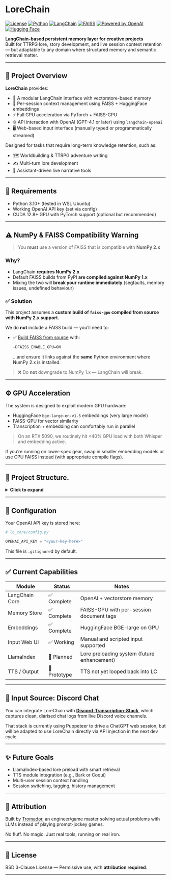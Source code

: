 # LoreChain

[![License](https://img.shields.io/github/license/Tromador/LoreChain)](https://github.com/Tromador/LoreChain/blob/main/LICENSE)
[![Python](https://img.shields.io/badge/python-3.10%2B-blue.svg)](https://www.python.org/downloads/)
[![LangChain](https://img.shields.io/badge/langchain-enabled-green)](https://github.com/hwchase17/langchain)
[![FAISS](https://img.shields.io/badge/FAISS-GPU--Enabled-brightgreen)](https://github.com/facebookresearch/faiss)
[![Powered by OpenAI](https://img.shields.io/badge/powered%20by-OpenAI-000000?logo=openai&logoColor=white)](https://openai.com)
[![Hugging Face](https://img.shields.io/badge/embeddings-HuggingFace-orange?logo=huggingface&logoColor=white)](https://huggingface.co)

**LangChain-based persistent memory layer for creative projects**  
Built for TTRPG lore, story development, and live session context retention — but adaptable to any domain where structured memory and semantic retrieval matter.

---

## 🧩 Project Overview

**LoreChain** provides:

- 🔁 A modular LangChain interface with vectorstore-based memory
- 🧠 Per-session context management using FAISS + HuggingFace embeddings
- ⚡️ Full GPU acceleration via PyTorch + FAISS-GPU
- 🌐 API interaction with OpenAI (GPT-4.1 or later) using `langchain-openai`
- 🖥️ Web-based input interface (manually typed or programmatically streamed)

Designed for tasks that require long-term knowledge retention, such as:

- 🗺️ Worldbuilding & TTRPG adventure writing
- ✍️ Multi-turn lore development
- 🤖 Assistant-driven live narrative tools

---

## 🚀 Requirements

- Python 3.10+ (tested in WSL Ubuntu)
- Working OpenAI API key (set via config)
- CUDA 12.8+ GPU with PyTorch support (optional but recommended)

---

## ⚠️ NumPy & FAISS Compatibility Warning

> You **must** use a version of FAISS that is compatible with **NumPy 2.x**

### Why?

- LangChain **requires NumPy 2.x**
- Default FAISS builds from PyPI **are compiled against NumPy 1.x**
- Mixing the two will **break your runtime immediately** (segfaults, memory issues, undefined behaviour)

### ✅ Solution

This project assumes a **custom build of `faiss-gpu` compiled from source with NumPy 2.x support**.

We do **not** include a FAISS build — you’ll need to:

- ✅ [Build FAISS from source](https://github.com/facebookresearch/faiss/blob/main/INSTALL.md) with:
  ```bash
  -DFAISS_ENABLE_GPU=ON
  ```
  …and ensure it links against the **same** Python environment where NumPy 2.x is installed.

> ❌ Do **not** downgrade to NumPy 1.x — LangChain will break.

---

## ⚙️ GPU Acceleration

The system is designed to exploit modern GPU hardware:

- HuggingFace `bge-large-en-v1.5` embeddings (very large model)
- FAISS-GPU for vector similarity
- Transcription + embedding can comfortably run in parallel

> On an RTX 5090, we routinely hit <40% GPU load with both Whisper and embedding active.

If you’re running on lower-spec gear, swap in smaller embedding models or use CPU FAISS instead (with appropriate compile flags).

---

## 📁 Project Structure.

<details> <summary><strong> Click to expand </strong></summary>

```
LoreChain/
├── README.md
├── docs/
│   ├── core.md
│   ├── input_interface.md
│   └── memory.md
├── lc_input_interface/
│   ├── app.py
│   ├── langchain_relay.py
│   ├── input_providers/
│   │   ├── __init__.py
│   │   ├── base.py
│   │   ├── live.py
│   │   └── manual.py
│   ├── lc_core/
│   │   ├── __init__.py
│   │   ├── bge_embedding.py
│   │   ├── chain_manager.py
│   │   ├── config.py
│   │   ├── config_sample.py
│   │   ├── memory_manager.py
│   │   └── vectorstore/
│   │       ├── index.faiss
│   │       └── index.pkl
│   ├── lc_memory/
│   │   ├── __init__.py
│   │   ├── memory_store.py
│   │   └── session_manager.py
│   ├── static/              # Reserved for CSS or JS (empty)
│   └── templates/
│       └── input_form.html

```
</details>

---

## 💬 Configuration

Your OpenAI API key is stored here:

```python
# lc_core/config.py

OPENAI_API_KEY = "<your-key-here>"
```

This file is `.gitignore`d by default.

---

## ✅ Current Capabilities

| Module         | Status       | Notes                                       |
|----------------|--------------|---------------------------------------------|
| LangChain Core | ✅ Complete   | OpenAI + vectorstore memory                 |
| Memory Store   | ✅ Complete   | FAISS-GPU with per-session document tags    |
| Embeddings     | ✅ Complete   | HuggingFace BGE-large on GPU                |
| Input Web UI   | ✅ Working    | Manual and scripted input supported         |
| LlamaIndex     | 🚧 Planned    | Lore preloading system (future enhancement) |
| TTS / Output   | 🧪 Prototype  | TTS not yet looped back into LC             |

---

## 📢 Input Source: Discord Chat

You can integrate LoreChain with [**Discord-Transcription-Stack**](https://github.com/Tromador/Discord-Transcription-Stack), which captures clean, diarised chat logs from live Discord voice channels.

That stack is currently using Puppeteer to drive a ChatGPT web session, but will be adapted to use LoreChain directly via API injection in the next dev cycle.

---

## ✨ Future Goals

- LlamaIndex-based lore preload with smart retrieval
- TTS module integration (e.g., Bark or Coqui)
- Multi-user session context handling
- Session switching, tagging, history management

---

## 🤝 Attribution

Built by [Tromador](https://github.com/Tromador), an engineer/game master solving actual problems with LLMs instead of playing prompt-jockey games.

No fluff. No magic. Just real tools, running on real iron.

---

## 📜 License
BSD 3-Clause License — Permissive use, with **attribution required**.  

---
